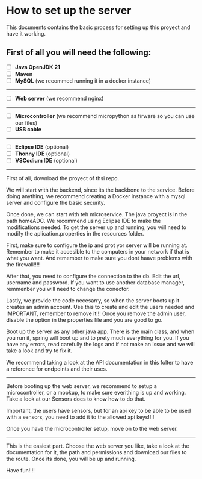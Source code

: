 # How to set up the server

This documents contains the basic process for setting up this proyect and have it working.

First of all you will need the following:
---
- [ ] **Java OpenJDK 21**
- [ ] **Maven**
- [ ] **MySQL** (we recommed running it in a docker instance)
---
- [ ] **Web server** (we recommend nginx)
---
- [ ] **Microcontroller** (we recommend micropython as firware so you can use our files)
- [ ] **USB cable**
---
- [ ] **Eclipse IDE** (optional)
- [ ] **Thonny IDE** (optional)
- [ ] **VSCodium IDE** (optional)
----

First of all, download the proyect of thsi repo.

We will start with the backend, since its the backbone to the service.
Before doing anything, we recommend creating a Docker instance with a mysql server and configure the basic security.

Once done, we can start with teh microservice.
The java proyect is in the path homeADC. We recommend using Eclipse IDE to make the modifications needed.
To get the server up and running, you will need to modify the aplication.properties in the resources folder.

First, make sure to configure the ip and prot yor server will be running at. Remember to make it accesible to the computers in your network if that is what you want.
And remember to make sure you dont haave problems with the firewall!!!!

After that, you need to configure the connection to the db. Edit the url, username and password. If you want to use another database manager, remmenber you will need to change the conector.

Lastly, we provide the code necesarry, so when the server boots up it creates an admin account. Use this to create and edit the users needed and IMPORTANT, remember to remove it!!!
Once you remove the admin user, disable the option in the properties file and you are good to go.

Boot up the server as any other java app. There is the main class, and when you run it, spring will boot up and to prety much everything for you. If you have any errors, read carefully the logs and if not make an issue and we will take a look and try to fix it.


We recommend taking a look at the API documentation in this folter to have a reference for endpoints and their uses.  


---

Before booting up the web server, we recommend to setup a microcontroller, or a mookup, to make sure everithing is up and working. 
Take a look at our Sensors docs to know how to do that.

Important, the users have sensors, but for an api key to be able to be used with a sensors, you need to add it to the allowed api keys!!!! 

Once you have the microcontroller setup, move on to the web server.

---
This is the easiest part. Choose the web server you like, take a look at the documentation for it, the path and permissions and download our files to the route.
Once its done, you will be up and running.

Have fun!!!!
